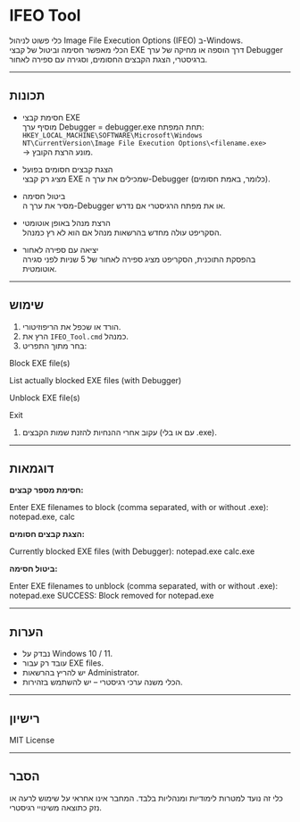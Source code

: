 # IFEO Tool

כלי פשוט לניהול Image File Execution Options (IFEO) ב-Windows.  
הכלי מאפשר חסימה וביטול של קבצי EXE דרך הוספה או מחיקה של ערך Debugger ברגיסטרי, הצגת הקבצים החסומים, וסגירה עם ספירה לאחור.

---

## תכונות

- חסימת קבצי EXE  
  מוסיף ערך Debugger = debugger.exe תחת המפתח:  
  `HKEY_LOCAL_MACHINE\SOFTWARE\Microsoft\Windows NT\CurrentVersion\Image File Execution Options\<filename.exe>`  
  → מונע הרצת הקובץ.

- הצגת קבצים חסומים בפועל  
  מציג רק קבצי EXE שמכילים את ערך ה-Debugger (כלומר, באמת חסומים).

- ביטול חסימה  
  מסיר את ערך ה-Debugger או את מפתח הרגיסטרי אם נדרש.

- הרצת מנהל באופן אוטומטי  
  הסקריפט עולה מחדש בהרשאות מנהל אם הוא לא רץ כמנהל.

- יציאה עם ספירה לאחור  
  בהפסקת התוכנית, הסקריפט מציג ספירה לאחור של 5 שניות לפני סגירה אוטומטית.

---

## שימוש

1. הורד או שכפל את הריפוזיטורי.  
2. הרץ את `IFEO_Tool.cmd` כמנהל.  
3. בחר מתוך התפריט:

Block EXE file(s)

List actually blocked EXE files (with Debugger)

Unblock EXE file(s)

Exit



1. עקוב אחרי ההנחיות להזנת שמות הקבצים (עם או בלי .exe).

---

## דוגמאות

**חסימת מספר קבצים:**

Enter EXE filenames to block (comma separated, with or without .exe): notepad.exe, calc



**הצגת קבצים חסומים:**

Currently blocked EXE files (with Debugger):
notepad.exe
calc.exe



**ביטול חסימה:**

Enter EXE filenames to unblock (comma separated, with or without .exe): notepad.exe
SUCCESS: Block removed for notepad.exe



---

## הערות

- נבדק על Windows 10 / 11.  
- עובד רק עבור EXE files.  
- יש להריץ בהרשאות Administrator.  
- הכלי משנה ערכי רגיסטרי – יש להשתמש בזהירות.

---

## רישיון

MIT License

---

## הסבר

כלי זה נועד למטרות לימודיות ומנהליות בלבד. המחבר אינו אחראי על שימוש לרעה או נזק כתוצאה משינויי רגיסטרי.
